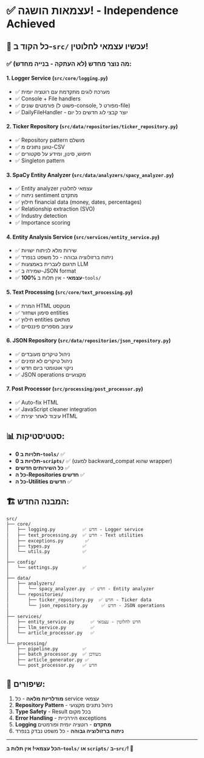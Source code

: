 # ✅ עצמאות הושגה! - Independence Achieved

## 🎉 כל הקוד ב-`src/` עכשיו עצמאי לחלוטין!

### ✅ מה נוצר מחדש (לא העתקה - בנייה מחדש):

#### 1. **Logger Service** (`src/core/logging.py`)
- ✅ מערכת לוגים מתקדמת עם רוטציה יומית
- ✅ Console + File handlers
- ✅ פורמטים שונים (פשוט ל-console, מפורט ל-file)
- ✅ DailyFileHandler - יוצר קבצי לוג חדשים כל יום

#### 2. **Ticker Repository** (`src/data/repositories/ticker_repository.py`)
- ✅ Repository pattern מושלם
- ✅ טוען נתונים מ-CSV
- ✅ חיפוש, סינון, ומידע על סקטורים
- ✅ Singleton pattern

#### 3. **SpaCy Entity Analyzer** (`src/data/analyzers/spacy_analyzer.py`)
- ✅ Entity analyzer עצמאי לחלוטין
- ✅ ניתוח sentiment מתקדם
- ✅ חילוץ financial data (money, dates, percentages)
- ✅ Relationship extraction (SVO)
- ✅ Industry detection
- ✅ Importance scoring

#### 4. **Entity Analysis Service** (`src/services/entity_service.py`)
- ✅ שירות מלא לניתוח ישויות
- ✅ ניתוח ברזולוציה גבוהה - כל משפט בנפרד
- ✅ תרגום לעברית באמצעות LLM
- ✅ שמירה ב-JSON format
- ✅ **100% עצמאי** - אין תלות ב-`tools/`

#### 5. **Text Processing** (`src/core/text_processing.py`)
- ✅ המרת HTML מטקסט
- ✅ סימון ושחזור entities
- ✅ חילוץ entities מותאם
- ✅ עיצוב מספרים פיננסיים

#### 6. **JSON Repository** (`src/data/repositories/json_repository.py`)
- ✅ ניהול טיקרים מעובדים
- ✅ ניהול טיקרים לא זמינים
- ✅ ניקוי אוטומטי ביום חדש
- ✅ JSON operations מקצועיים

#### 7. **Post Processor** (`src/processing/post_processor.py`)
- ✅ Auto-fix HTML
- ✅ JavaScript cleaner integration
- ✅ עיבוד לאחר יצירת HTML

## 📊 סטטיסטיקות:

- **0 תלויות ב-`tools/`** ✅
- **0 תלויות ב-`scripts/`** ✅ (למעט backward_compat שהוא wrapper)
- **כל השירותים חדשים** ✅
- **כל ה-Repositories חדשים** ✅
- **כל ה-Utilities חדשים** ✅

## 🏗️ המבנה החדש:

```
src/
├── core/
│   ├── logging.py          ✅ חדש - Logger service
│   ├── text_processing.py  ✅ חדש - Text utilities
│   ├── exceptions.py        ✅
│   ├── types.py            ✅
│   └── utils.py            ✅
│
├── config/
│   └── settings.py         ✅
│
├── data/
│   ├── analyzers/
│   │   └── spacy_analyzer.py  ✅ חדש - Entity analyzer
│   └── repositories/
│       ├── ticker_repository.py  ✅ חדש - Ticker data
│       └── json_repository.py     ✅ חדש - JSON operations
│
├── services/
│   ├── entity_service.py      ✅ חדש לחלוטין - עצמאי
│   ├── llm_service.py         ✅
│   └── article_processor.py   ✅
│
└── processing/
    ├── pipeline.py         ✅
    ├── batch_processor.py  ✅ מעודכן
    ├── article_generator.py ✅
    └── post_processor.py   ✅ חדש
```

## 🎯 שיפורים:

1. **מודלריות מלאה** - כל service עצמאי
2. **Repository Pattern** - ניהול נתונים מקצועי
3. **Type Safety** - Result<T> בכל מקום
4. **Error Handling** - היררכיית exceptions
5. **Logging מתקדם** - רוטציה יומית ופורמטים
6. **ניתוח ברזולוציה גבוהה** - כל משפט נבדק בנפרד

---

**הכל עצמאי! אין תלות ב-`tools/` או `scripts/` ב-`src/`! 🚀**


